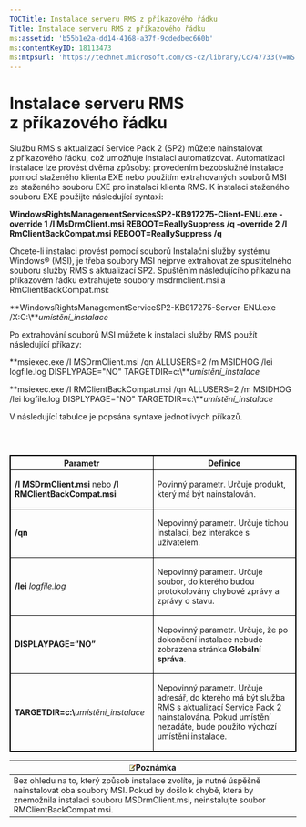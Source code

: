 ```yaml
---
TOCTitle: Instalace serveru RMS z příkazového řádku
Title: Instalace serveru RMS z příkazového řádku
ms:assetid: 'b55b1e2a-dd14-4168-a37f-9cdedbec660b'
ms:contentKeyID: 18113473
ms:mtpsurl: 'https://technet.microsoft.com/cs-cz/library/Cc747733(v=WS.10)'
---
```


Instalace serveru RMS z příkazového řádku
=========================================

Službu RMS s aktualizací Service Pack 2 (SP2) můžete nainstalovat z příkazového řádku, což umožňuje instalaci automatizovat. Automatizaci instalace lze provést dvěma způsoby: provedením bezobslužné instalace pomocí staženého klienta EXE nebo použitím extrahovaných souborů MSI ze staženého souboru EXE pro instalaci klienta RMS. K instalaci staženého souboru EXE použijte následující syntaxi:

**WindowsRightsManagementServicesSP2-KB917275-Client-ENU.exe -override 1 /I MsDrmClient.msi REBOOT=ReallySuppress /q -override 2 /I RmClientBackCompat.msi REBOOT=ReallySuppress /q**

Chcete-li instalaci provést pomocí souborů Instalační služby systému Windows® (MSI), je třeba soubory MSI nejprve extrahovat ze spustitelného souboru služby RMS s aktualizací SP2. Spuštěním následujícího příkazu na příkazovém řádku extrahujete soubory msdrmclient.msi a RmClientBackCompat.msi:

**WindowsRightsManagementServiceSP2-KB917275-Server-ENU.exe /X:C:\\***umístění\_instalace*

Po extrahování souborů MSI můžete k instalaci služby RMS použít následující příkazy:

**msiexec.exe /I MSDrmClient.msi /qn ALLUSERS=2 /m MSIDHOG /lei logfile.log DISPLYPAGE="NO" TARGETDIR=c:\\***umístění\_instalace*

**msiexec.exe /I RMClientBackCompat.msi /qn ALLUSERS=2 /m MSIDHOG /lei logfile.log DISPLYPAGE="NO" TARGETDIR=c:\\***umístění\_instalace*

V následující tabulce je popsána syntaxe jednotlivých příkazů.

###  

 
<table style="border:1px solid black;">
<colgroup>
<col width="50%" />
<col width="50%" />
</colgroup>
<thead>
<tr class="header">
<th style="border:1px solid black;" >Parametr</th>
<th style="border:1px solid black;" >Definice</th>
</tr>
</thead>
<tbody>
<tr class="odd">
<td style="border:1px solid black;">

**/I MSDrmClient.msi** nebo **/I RMClientBackCompat.msi**</td>
<td style="border:1px solid black;">

Povinný parametr. Určuje produkt, který má být nainstalován.</td>
</tr>
<tr class="even">
<td style="border:1px solid black;">

**/qn**</td>
<td style="border:1px solid black;">

Nepovinný parametr. Určuje tichou instalaci, bez interakce s uživatelem.</td>
</tr>
<tr class="odd">
<td style="border:1px solid black;">

**/lei** <em>logfile.log</em></td>
<td style="border:1px solid black;">

Nepovinný parametr. Určuje soubor, do kterého budou protokolovány chybové zprávy a zprávy o stavu.</td>
</tr>
<tr class="even">
<td style="border:1px solid black;">

**DISPLAYPAGE=”NO”**</td>
<td style="border:1px solid black;">

Nepovinný parametr. Určuje, že po dokončení instalace nebude zobrazena stránka **Globální správa**.</td>
</tr>
<tr class="odd">
<td style="border:1px solid black;">

**TARGETDIR=c:\\**<em>umístění_instalace</em></td>
<td style="border:1px solid black;">

Nepovinný parametr. Určuje adresář, do kterého má být služba RMS s aktualizací Service Pack 2 nainstalována. Pokud umístění nezadáte, bude použito výchozí umístění instalace.</td>
</tr>
</tbody>
</table>
  
| ![](images/Cc747733.note(WS.10).gif)Poznámka                                                                                                                                                   |  
|-----------------------------------------------------------------------------------------------------------------------------------------------------------------------------------------------------------------------------|  
| Bez ohledu na to, který způsob instalace zvolíte, je nutné úspěšně nainstalovat oba soubory MSI. Pokud by došlo k chybě, která by znemožnila instalaci souboru MSDrmClient.msi, neinstalujte soubor RMClientBackCompat.msi. |
